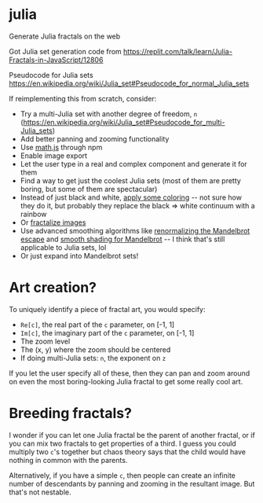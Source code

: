 # julia
Generate Julia fractals on the web

Got Julia set generation code from https://replit.com/talk/learn/Julia-Fractals-in-JavaScript/12806

Pseudocode for Julia sets https://en.wikipedia.org/wiki/Julia_set#Pseudocode_for_normal_Julia_sets

If reimplementing this from scratch, consider:

* Try a multi-Julia set with another degree of freedom, `n` (https://en.wikipedia.org/wiki/Julia_set#Pseudocode_for_multi-Julia_sets)
* Add better panning and zooming functionality
* Use [math.js](https://mathjs.org/docs/datatypes/complex_numbers.html) through npm
* Enable image export
* Let the user type in a real and complex component and generate it for them
* Find a way to get just the coolest Julia sets (most of them are pretty boring, but some of them are spectacular)
* Instead of just black and white, [apply some coloring](http://www.malinc.se/m/JuliaSets.php) -- not sure how they do it, but probably they replace the black => white continuum with a rainbow
* Or [fractalize images](http://www.malinc.se/m/ImageFractals.php)
* Use advanced smoothing algorithms like [renormalizing the Mandelbrot escape](http://linas.org/art-gallery/escape/escape.html) and [smooth shading for Mandelbrot](http://linas.org/art-gallery/escape/smooth.html) -- I think that's still applicable to Julia sets, lol
* Or just expand into Mandelbrot sets!

# Art creation?

To uniquely identify a piece of fractal art, you would specify:

* `Re[c]`, the real part of the `c` parameter, on [-1, 1]
* `Im[c]`, the imaginary part of the `c` parameter, on [-1, 1]
* The zoom level
* The (x, y) where the zoom should be centered
* If doing multi-Julia sets: `n`, the exponent on `z`

If you let the user specify all of these, then they can pan and zoom around on even the most boring-looking Julia fractal to get some really cool art.

# Breeding fractals?

I wonder if you can let one Julia fractal be the parent of another fractal, or if you can mix two fractals to get properties of a third. I guess you could multiply two `c`'s together but chaos theory says that the child would have nothing in common with the parents.

Alternatively, if you have a simple `c`, then people can create an infinite number of descendants by panning and zooming in the resultant image. But that's not nestable.
